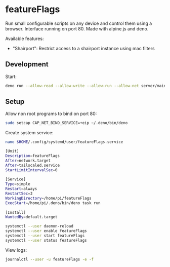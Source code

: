 # featureFlags

Run small configurable scripts on any device and control them using a browser.
Interface running on port 80.
Made with alpine.js and deno.

Available features:

- "Shairport": Restrict access to a shairport instance using mac filters

## Development

Start:

```bash
deno run --allow-read --allow-write --allow-run --allow-net server/main.ts
```

## Setup

Allow non root programs to bind on port 80:

```bash
sudo setcap CAP_NET_BIND_SERVICE=+eip ~/.deno/bin/deno
```

Create system service:

```bash
nano $HOME/.config/systemd/user/featureFlags.service
```

```bash
[Unit]  
Description=featureFlags
After=network.target  
After=tailscaled.service  
StartLimitIntervalSec=0  
  
[Service]  
Type=simple  
Restart=always  
RestartSec=3  
WorkingDirectory=/home/pi/featureFlags
ExecStart=/home/pi/.deno/bin/deno task run 
  
[Install]  
WantedBy=default.target
```

```bash
systemctl --user daemon-reload
systemctl --user enable featureFlags
systemctl --user start featureFlags
systemctl --user status featureFlags
```

View logs:

```bash
journalctl --user -u featureFlags -e -f
```

